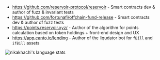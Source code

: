 - https://github.com/reservoir-protocol/reservoir - Smart contracts dev & author of fuzz & invariant tests
- https://github.com/fortunafi/offchain-fund-release - Smart contracts dev & author of fuzz tests
- https://points.reservoir.xyz/ - Author of the algorithm for points calculation based on token holdings + front-end design and UX
- https://app.canto.io/lending - Author of the liqudator bot for `fBill` and `ifBill` assets


![nikakhachi's language stats](https://github-readme-stats.vercel.app/api/top-langs/?username=nikakhachi&hide=HTML&`&langs_count=4&layout=compact)
